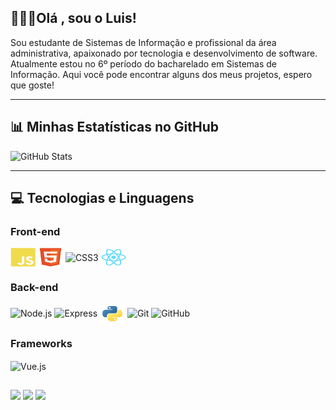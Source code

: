 ## 👨🏻‍💻Olá , sou o Luis!

Sou estudante de Sistemas de Informação e profissional da área administrativa, apaixonado por tecnologia e desenvolvimento de software.
Atualmente estou no 6º período do bacharelado em Sistemas de Informação.
Aqui você pode encontrar alguns dos meus projetos, espero que goste!

---

## 📊 Minhas Estatísticas no GitHub  

![GitHub Stats](https://github-readme-stats.vercel.app/api?username=MichasISBACK&show_icons=true&theme=transparent) <br>

---
## 💻 Tecnologias e Linguagens

### Front-end

<div style="display: inline_block;">
  <img align="center" alt="JavaScript" height="30" width="40" src="https://raw.githubusercontent.com/devicons/devicon/master/icons/javascript/javascript-plain.svg" />
  <img align="center" alt="HTML5" height="30" width="40" src="https://raw.githubusercontent.com/devicons/devicon/master/icons/html5/html5-original.svg" />
  <img align="center" alt="CSS3" height="30" width="40" src="https://cdn.jsdelivr.net/gh/devicons/devicon@latest/icons/css3/css3-original.svg" />
  <img align="center" alt="React" height="30" width="40" src="https://raw.githubusercontent.com/devicons/devicon/master/icons/react/react-original.svg" />
</div>

### Back-end

<div style="display: inline_block;">
  <img align="center" alt="Node.js" height="30" width="40" src="https://cdn.jsdelivr.net/gh/devicons/devicon@latest/icons/nodejs/nodejs-original.svg" />
  <img align="center" alt="Express" height="30" width="40" src="https://cdn.jsdelivr.net/gh/devicons/devicon@latest/icons/express/express-original.svg" />
  <img align="center" alt="Python" height="30" width="40" src="https://raw.githubusercontent.com/devicons/devicon/master/icons/python/python-original.svg" />
  <img align="center" alt="Git" height="30" width="40" src="https://cdn.jsdelivr.net/gh/devicons/devicon@latest/icons/git/git-original.svg" />
  <img align="center" alt="GitHub" height="30" width="40" src="https://cdn.jsdelivr.net/gh/devicons/devicon@latest/icons/github/github-original.svg" />

### Frameworks
  <img align="center" alt="Vue.js" height="30" width="40" src="https://cdn.jsdelivr.net/gh/devicons/devicon@latest/devicon.min.css" />
  

          

</div>

</div> 

##

<div> 
  <a href="https://www.instagram.com/luiss_michaud/" target="_blank"><img src="https://img.shields.io/badge/-Instagram-%23E4405F?style=for-the-badge&logo=instagram&logoColor=white"     target="_blank"></a>
  <a href = "mailto:devluism1@gmail.com"><img src="https://img.shields.io/badge/-Gmail-%23333?style=for-the-badge&logo=gmail&logoColor=white" target="_blank"></a>
  <a href="https://www.linkedin.com/in/luis-michaud-552625272/" target="_blank"><img src="https://img.shields.io/badge/-LinkedIn-%230077B5?style=for-the-badge&logo=linkedin&logoColor=white" target="_blank"></a> 
</div>
